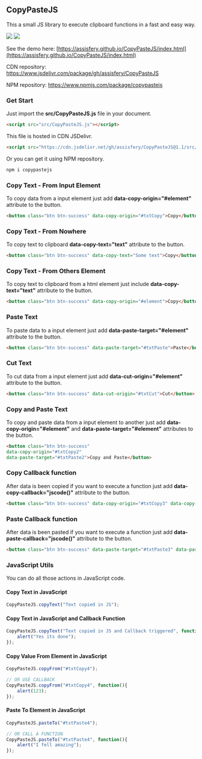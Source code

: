 

##  CopyPasteJS

This a small JS library to execute clipboard functions in a fast and easy way.

[![](https://data.jsdelivr.com/v1/package/gh/assisfery/CopyPasteJS/badge)](https://www.jsdelivr.com/package/gh/assisfery/CopyPasteJS) [![](https://img.shields.io/badge/npm-copypastejs-green)](https://www.npmjs.com/package/copypastejs)

See the demo here: [https://assisfery.github.io/CopyPasteJS/index.html](https://assisfery.github.io/CopyPasteJS/index.html)

CDN repository: https://www.jsdelivr.com/package/gh/assisfery/CopyPasteJS

NPM repository: https://www.npmjs.com/package/copypastejs


### Get Start
Just import the  **src/CopyPasteJS.js**  file in your document.
```html
<script src="src/CopyPasteJS.js"></script>
```

This file is hosted in CDN JSDelivr.
```html
<script src="https://cdn.jsdelivr.net/gh/assisfery/CopyPasteJS@1.1/src/CopyPasteJS.min.js"></script>
```

Or you can get it using NPM repository.
```js
npm i copypastejs
```

### Copy Text - From Input Element
To copy data from a input element just add  **data-copy-origin="#element"**  attribute to the button.
```html
<button class="btn btn-success" data-copy-origin="#txtCopy">Copy</button>
```

### Copy Text - From Nowhere
To copy text to clipboard  **data-copy-text="text"**  attribute to the button.
```html
<button class="btn btn-success" data-copy-text="Some text">Copy</button>
```

### Copy Text - From Others Element
To copy text to clipboard from a html element just include **data-copy-text="text"** attribute to the button.
```html
<button class="btn btn-success" data-copy-origin="#element">Copy</button>
```

### Paste Text
To paste data to a input element just add  **data-paste-target="#element"**  attribute to the button.
```html
<button class="btn btn-success" data-paste-target="#txtPaste">Paste</button>
```

### Cut Text
To cut data from a input element just add  **data-cut-origin="#element"**  attribute to the button.
```html
<button class="btn btn-success" data-cut-origin="#txtCut">Cut</button>
```

### Copy and Paste Text
To copy and paste data from a input element to another just add  **data-copy-origin="#element"**  and  **data-paste-target="#element"**  attributes to the button.
```html
<button class="btn btn-success"
data-copy-origin="#txtCopy2"
data-paste-target="#txtPaste2">Copy and Paste</button>
```

### Copy Callback function
After data is been copied if you want to execute a function just add  **data-copy-callback="jscode()"**  attribute to the button.
```html
<button class="btn btn-success" data-copy-origin="#txtCopy3" data-copy-callback="alert('copied')">Copy and Callback</button>
```

### Paste Callback function
After data is been pasted if you want to execute a function just add  **data-paste-callback="jscode()"**  attribute to the button.
```html
<button class="btn btn-success" data-paste-target="#txtPaste3" data-paste-callback="alert('pasted')">Paste and Callback</button>
```

### JavaScript Utils
You can do all those actions in JavaScript code.

#### Copy Text in JavaScript
```js
CopyPasteJS.copyText("Text copied in JS");
```

#### Copy Text in JavaScript and Callback Function
```js
CopyPasteJS.copyText("Text copied in JS and Callback triggered", function(){
	alert("Yes its done");
});
```

#### Copy Value From Element in JavaScript
```js
CopyPasteJS.copyFrom("#txtCopy4");

// OR USE CALLBACK
CopyPasteJS.copyFrom("#txtCopy4", function(){
	alert(123);
});
```

#### Paste To Element in JavaScript
```js
CopyPasteJS.pasteTo("#txtPaste4");

// OR CALL A FUNCTION
CopyPasteJS.pasteTo("#txtPaste4", function(){
	alert("I fell amazing");
});
```